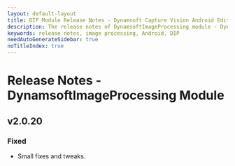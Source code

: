 ```yaml
---
layout: default-layout
title: DIP Module Release Notes - Dynamsoft Capture Vision Android Edition
description: The release notes of DynamsoftImageProcessing module - Dynamsoft Capture Vision Android Edition.
keywords: release notes, image processing, Android, DIP
needAutoGenerateSidebar: true
noTitleIndex: true
---
```


# Release Notes - DynamsoftImageProcessing Module

## v2.0.20

### Fixed

- Small fixes and tweaks.
